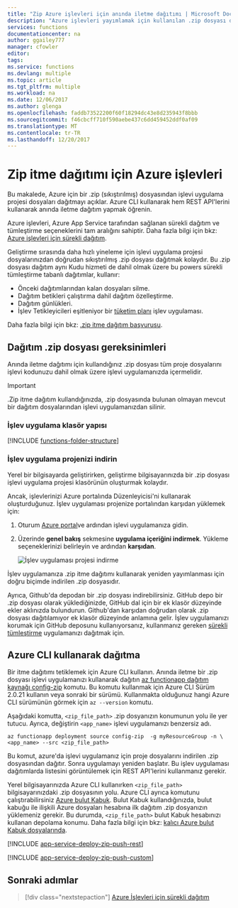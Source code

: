 ```yaml
---
title: "Zip Azure işlevleri için anında iletme dağıtımı | Microsoft Docs"
description: "Azure işlevleri yayımlamak için kullanılan .zip dosyası dağıtım olanakları Kudu dağıtım hizmetinin kullanın."
services: functions
documentationcenter: na
author: ggailey777
manager: cfowler
editor: 
tags: 
ms.service: functions
ms.devlang: multiple
ms.topic: article
ms.tgt_pltfrm: multiple
ms.workload: na
ms.date: 12/06/2017
ms.author: glenga
ms.openlocfilehash: faddb73522200f60f18294dc43e8d235943f8bbb
ms.sourcegitcommit: f46cbcff710f590aebe437c6dd459452ddf0af09
ms.translationtype: MT
ms.contentlocale: tr-TR
ms.lasthandoff: 12/20/2017
---
```

# <a name="zip-push-deployment-for-azure-functions"></a>Zip itme dağıtımı için Azure işlevleri 
Bu makalede, Azure için bir .zip (sıkıştırılmış) dosyasından işlevi uygulama projesi dosyaları dağıtmayı açıklar. Azure CLI kullanarak hem REST API'lerini kullanarak anında iletme dağıtım yapmak öğrenin. 

Azure işlevleri, Azure App Service tarafından sağlanan sürekli dağıtım ve tümleştirme seçeneklerini tam aralığını sahiptir. Daha fazla bilgi için bkz: [Azure işlevleri için sürekli dağıtım](functions-continuous-deployment.md). 

Geliştirme sırasında daha hızlı yineleme için işlevi uygulama projesi dosyalarınızdan doğrudan sıkıştırılmış .zip dosyası dağıtmak kolaydır. Bu .zip dosyası dağıtım aynı Kudu hizmeti de dahil olmak üzere bu powers sürekli tümleştirme tabanlı dağıtımlar, kullanır:

+ Önceki dağıtımlarından kalan dosyaları silme.
+ Dağıtım betikleri çalıştırma dahil dağıtım özelleştirme.
+ Dağıtım günlükleri.
+ İşlev Tetikleyicileri eşitleniyor bir [tüketim planı](functions-scale.md) işlev uygulaması.

Daha fazla bilgi için bkz: [.zip itme dağıtım başvurusu](https://github.com/projectkudu/kudu/wiki/Deploying-from-a-zip-file). 

## <a name="deployment-zip-file-requirements"></a>Dağıtım .zip dosyası gereksinimleri
Anında iletme dağıtımı için kullandığınız .zip dosyası tüm proje dosyalarını işlevi kodunuzu dahil olmak üzere işlevi uygulamanızda içermelidir. 

>[!IMPORTANT]
> .Zip itme dağıtım kullandığınızda, .zip dosyasında bulunan olmayan mevcut bir dağıtım dosyalarından işlevi uygulamanızdan silinir.  

### <a name="function-app-folder-structure"></a>İşlev uygulama klasör yapısı

[!INCLUDE [functions-folder-structure](../../includes/functions-folder-structure.md)]

### <a name="download-your-function-app-project"></a>İşlev uygulama projenizi indirin

Yerel bir bilgisayarda geliştirirken, geliştirme bilgisayarınızda bir .zip dosyası işlevi uygulama projesi klasörünün oluşturmak kolaydır. 

Ancak, işlevlerinizi Azure portalında Düzenleyicisi'ni kullanarak oluşturduğunuz. İşlev uygulaması projenize portalından karşıdan yüklemek için: 

1. Oturum [Azure portal](https://portal.azure.com)ve ardından işlevi uygulamanıza gidin.

2. Üzerinde **genel bakış** sekmesine **uygulama içeriğini indirmek**. Yükleme seçeneklerinizi belirleyin ve ardından **karşıdan**.     

    ![İşlev uygulaması projesi indirme](./media/deployment-zip-push/download-project.png)

İşlev uygulamanıza .zip itme dağıtımı kullanarak yeniden yayımlanması için doğru biçimde indirilen .zip dosyasıdır.

Ayrıca, Github'da depodan bir .zip dosyası indirebilirsiniz. GitHub depo bir .zip dosyası olarak yüklediğinizde, GitHub dal için bir ek klasör düzeyinde ekler aklınızda bulundurun. Github'dan karşıdan doğrudan olarak .zip dosyası dağıtılamıyor ek klasör düzeyinde anlamına gelir. İşlev uygulamanızı korumak için GitHub deposunu kullanıyorsanız, kullanmanız gereken [sürekli tümleştirme](functions-continuous-deployment.md) uygulamanızı dağıtmak için.  

## <a name="cli"></a>Azure CLI kullanarak dağıtma

Bir itme dağıtımı tetiklemek için Azure CLI kullanın. Anında iletme bir .zip dosyası işlevi uygulamanızı kullanarak dağıtın [az functionapp dağıtım kaynağı config-zip](/cli/azure/functionapp/deployment/source#az_functionapp_deployment_source_config_zip) komutu. Bu komutu kullanmak için Azure CLI Sürüm 2.0.21 kullanın veya sonraki bir sürümü. Kullanmakta olduğunuz hangi Azure CLI sürümünün görmek için `az --version` komutu.

Aşağıdaki komutta, `<zip_file_path>` .zip dosyanızın konumunun yolu ile yer tutucu. Ayrıca, değiştirin `<app_name>` işlevi uygulamanızı benzersiz adı. 

```azurecli-interactive
az functionapp deployment source config-zip  -g myResourceGroup -n \
<app_name> --src <zip_file_path>
```
Bu komut, azure'da işlevi uygulamanız için proje dosyalarını indirilen .zip dosyasından dağıtır. Sonra uygulamayı yeniden başlatır. Bu işlev uygulaması dağıtımlarda listesini görüntülemek için REST API'lerini kullanmanız gerekir.

Yerel bilgisayarınızda Azure CLI kullanırken `<zip_file_path>` bilgisayarınızdaki .zip dosyasının yolu. Azure CLI ayrıca komutunu çalıştırabilirsiniz [Azure bulut Kabuk](../cloud-shell/overview.md). Bulut Kabuk kullandığınızda, bulut kabuğu ile ilişkili Azure dosyaları hesabına ilk dağıtım .zip dosyanızın yüklemeniz gerekir. Bu durumda, `<zip_file_path>` bulut Kabuk hesabınızı kullanan depolama konumu. Daha fazla bilgi için bkz: [kalıcı Azure bulut Kabuk dosyalarında](../cloud-shell/persisting-shell-storage.md).


[!INCLUDE [app-service-deploy-zip-push-rest](../../includes/app-service-deploy-zip-push-rest.md)]

[!INCLUDE [app-service-deploy-zip-push-custom](../../includes/app-service-deploy-zip-push-custom.md)]

## <a name="next-steps"></a>Sonraki adımlar

> [!div class="nextstepaction"]
> [Azure İşlevleri için sürekli dağıtım](functions-continuous-deployment.md)

[.zip push deployment reference topic]: https://github.com/projectkudu/kudu/wiki/Deploying-from-a-zip-file

